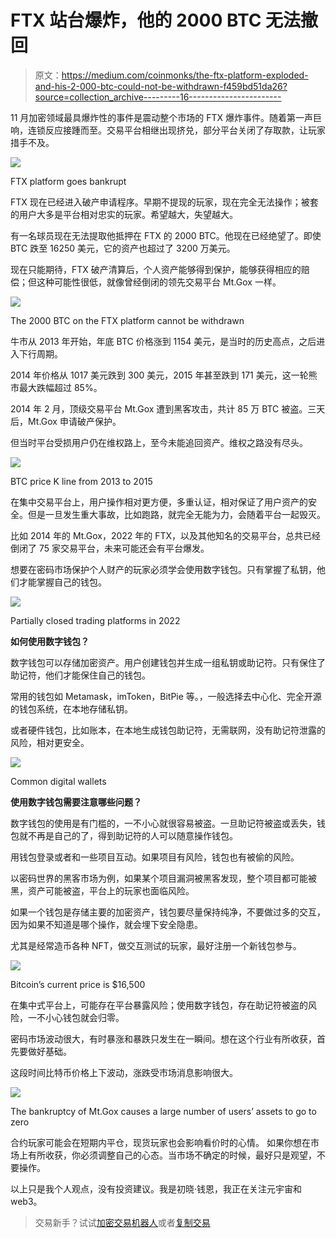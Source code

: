 # FTX 站台爆炸，他的 2000 BTC 无法撤回

> 原文：<https://medium.com/coinmonks/the-ftx-platform-exploded-and-his-2-000-btc-could-not-be-withdrawn-f459bd51da26?source=collection_archive---------16----------------------->

11 月加密领域最具爆炸性的事件是震动整个市场的 FTX 爆炸事件。随着第一声巨响，连锁反应接踵而至。交易平台相继出现挤兑，部分平台关闭了存取款，让玩家措手不及。

![](img/5f6113adf425f98ad3468b8412a0aaef.png)

FTX platform goes bankrupt

FTX 现在已经进入破产申请程序。早期不提现的玩家，现在完全无法操作；被套的用户大多是平台相对忠实的玩家。希望越大，失望越大。

有一名球员现在无法提取他抵押在 FTX 的 2000 BTC。他现在已经绝望了。即使 BTC 跌至 16250 美元，它的资产也超过了 3200 万美元。

现在只能期待，FTX 破产清算后，个人资产能够得到保护，能够获得相应的赔偿；但这种可能性很低，就像曾经倒闭的领先交易平台 Mt.Gox 一样。

![](img/90f5cee0049feb0a3cf0136940aaf942.png)

The 2000 BTC on the FTX platform cannot be withdrawn

牛市从 2013 年开始，年底 BTC 价格涨到 1154 美元，是当时的历史高点，之后进入下行周期。

2014 年价格从 1017 美元跌到 300 美元，2015 年甚至跌到 171 美元，这一轮熊市最大跌幅超过 85%。

2014 年 2 月，顶级交易平台 Mt.Gox 遭到黑客攻击，共计 85 万 BTC 被盗。三天后，Mt.Gox 申请破产保护。

但当时平台受损用户仍在维权路上，至今未能追回资产。维权之路没有尽头。

![](img/7229a8500e53011bc8586a65755be11e.png)

BTC price K line from 2013 to 2015

在集中交易平台上，用户操作相对更方便，多重认证，相对保证了用户资产的安全。但是一旦发生重大事故，比如跑路，就完全无能为力，会随着平台一起毁灭。

比如 2014 年的 Mt.Gox，2022 年的 FTX，以及其他知名的交易平台，总共已经倒闭了 75 家交易平台，未来可能还会有平台爆发。

想要在密码市场保护个人财产的玩家必须学会使用数字钱包。只有掌握了私钥，他们才能掌握自己的钱包。

![](img/91d17f58022120aec53d026fe65ed1c1.png)

Partially closed trading platforms in 2022

**如何使用数字钱包？**

数字钱包可以存储加密资产。用户创建钱包并生成一组私钥或助记符。只有保住了助记符，他们才能保住自己的钱包。

常用的钱包如 Metamask，imToken，BitPie 等。，一般选择去中心化、完全开源的钱包系统，在本地存储私钥。

或者硬件钱包，比如账本，在本地生成钱包助记符，无需联网，没有助记符泄露的风险，相对更安全。

![](img/42eadc75cb9ce911e3476411e8e87127.png)

Common digital wallets

**使用数字钱包需要注意哪些问题？**

数字钱包的使用是有门槛的，一不小心就很容易被盗。一旦助记符被盗或丢失，钱包就不再是自己的了，得到助记符的人可以随意操作钱包。

用钱包登录或者和一些项目互动。如果项目有风险，钱包也有被偷的风险。

以密码世界的黑客市场为例，如果某个项目漏洞被黑客发现，整个项目都可能被黑，资产可能被盗，平台上的玩家也面临风险。

如果一个钱包是存储主要的加密资产，钱包要尽量保持纯净，不要做过多的交互，因为如果不知道是哪个操作，就会埋下安全隐患。

尤其是经常造币各种 NFT，做交互测试的玩家，最好注册一个新钱包参与。

![](img/aaae0ee6fda07c08af0c4046a8ee9212.png)

Bitcoin’s current price is $16,500

在集中式平台上，可能存在平台暴露风险；使用数字钱包，存在助记符被盗的风险，一不小心钱包就会归零。

密码市场波动很大，有时暴涨和暴跌只发生在一瞬间。想在这个行业有所收获，首先要做好基础。

这段时间比特币价格上下波动，涨跌受市场消息影响很大。

![](img/989d8fa8e119a588fcf8440e8b188cf2.png)

The bankruptcy of Mt.Gox causes a large number of users’ assets to go to zero

合约玩家可能会在短期内平仓，现货玩家也会影响看价时的心情。
如果你想在市场上有所收获，你必须调整自己的心态。当市场不确定的时候，最好只是观望，不要操作。

以上只是我个人观点，没有投资建议。我是初晓·钱恩，我正在关注元宇宙和 web3。​​​​

> 交易新手？试试[加密交易机器人](/coinmonks/crypto-trading-bot-c2ffce8acb2a)或者[复制交易](/coinmonks/top-10-crypto-copy-trading-platforms-for-beginners-d0c37c7d698c)